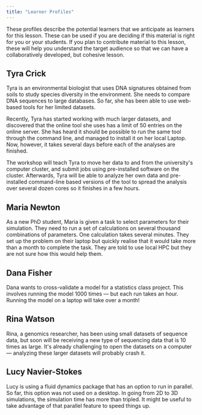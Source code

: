 ```yaml
---
title: "Learner Profiles"
---
```


These profiles describe the potential learners that we anticipate as learners
for this lesson. These can be used if you are deciding if this material is
right for you or your students. If you plan to contribute material to this
lesson, these will help you understand the target audience so that we can have
a collaboratively developed, but cohesive lesson.

## Tyra Crick

Tyra is an environmental biologist that uses DNA signatures obtained from soils
to study species diversity in the environment. She needs to compare DNA
sequences to large databases. So far, she has been able to use web-based tools
for her limited datasets.

Recently, Tyra has started working with much larger datasets, and discovered
that the online tool she uses has a limit of 50 entries on the online server.
She has heard it should be possible to run the same tool through the command
line, and managed to install it on her local Laptop. Now, however, it takes
several days before each of the analyses are finished.

The workshop will teach Tyra to move her data to and from the university's
computer cluster, and submit jobs using pre-installed software on the cluster.
Afterwards, Tyra will be able to analyze her own data and pre-installed
command-line based versions of the tool to spread the analysis over several
dozen cores so it finishes in a few hours.

## Maria Newton

As a new PhD student, Maria is given a task to select parameters for their
simulation. They need to run a set of calculations on several thousand
combinations of parameters. One calculation takes several minutes. They set up
the problem on their laptop but quickly realise that it would take more than a
month to complete the task. They are told to use local HPC but they are not
sure how this would help them.

## Dana Fisher

Dana wants to cross-validate a model for a statistics class project. This
involves running the model 1000 times &mdash; but each run takes an hour.
Running the model on a laptop will take over a month!

## Rina Watson

Rina, a genomics researcher, has been using small datasets of sequence data,
but soon will be receiving a new type of sequencing data that is 10 times as
large. It's already challenging to open the datasets on a computer &mdash;
analyzing these larger datasets will probably crash it.

## Lucy Navier-Stokes

Lucy is using a fluid dynamics package that has an option to run in parallel.
So far, this option was not used on a desktop. In going from 2D to 3D
simulations, the simulation time has more than tripled. It might be useful to
take advantage of that parallel feature to speed things up.

